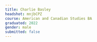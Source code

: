 ```yaml
---
title: Charlie Basley
headshot: mnjbCPZ
course: American and Canadian Studies BA
graduated: 2022
gender: male
submitted: false
---
```

